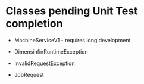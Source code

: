 # Classes pending Unit Test completion
* MachineServiceV1 - requires long development

* DimensinfinRuntimeException
* InvalidRequestException
* JobRequest
